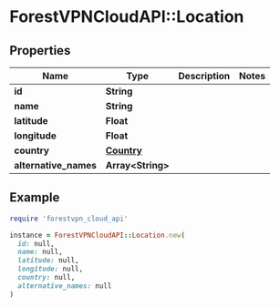 # ForestVPNCloudAPI::Location

## Properties

| Name | Type | Description | Notes |
| ---- | ---- | ----------- | ----- |
| **id** | **String** |  |  |
| **name** | **String** |  |  |
| **latitude** | **Float** |  |  |
| **longitude** | **Float** |  |  |
| **country** | [**Country**](Country.md) |  |  |
| **alternative_names** | **Array&lt;String&gt;** |  |  |

## Example

```ruby
require 'forestvpn_cloud_api'

instance = ForestVPNCloudAPI::Location.new(
  id: null,
  name: null,
  latitude: null,
  longitude: null,
  country: null,
  alternative_names: null
)
```

